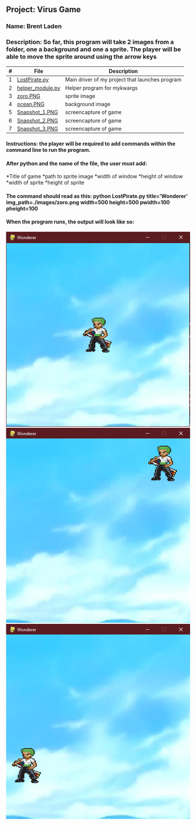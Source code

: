 ## Project: Virus Game
### Name: Brent Laden
### Description: So far, this program will take 2 images from a folder, one a background and one a sprite. The player will be able to move the sprite around using the arrow keys
|   #   | File            | Description                                        |
| :---: | ----------------------- | -------------------------------------------------- |
|   1   | [LostPirate.py](https://github.com/sora1441/4443-5373-2D-Pygame-Laden/blob/master/Assignments/A05/A05.1/LostPirate.py)| Main driver of my project that launches program|
|   2   | [helper_module.py](https://github.com/sora1441/4443-5373-2D-Pygame-Laden/blob/master/Assignments/A05/A05.1/helper_module.py)  | Helper program for mykwargs  |
|   3   | [zoro.PNG](https://github.com/sora1441/4443-5373-2D-Pygame-Laden/blob/master/Assignments/A05/A05.1/images/zoro.png) | sprite image|
|  4  | [ocean.PNG](https://github.com/sora1441/4443-5373-2D-Pygame-Laden/blob/master/Assignments/A05/A05.1/images/ocean.png) | background image|
|   5  | [Snapshot_1.PNG](https://github.com/sora1441/4443-5373-2D-Pygame-Laden/blob/master/Assignments/A05/A05.1/images/Snapshot_1.PNG) | screencapture of game |
|   6  | [Snapshot_2.PNG](https://github.com/sora1441/4443-5373-2D-Pygame-Laden/blob/master/Assignments/A05/A05.1/images/Snapshot_2.png) | screencapture of game |
|   7   | [Snapshot_3.PNG](https://github.com/sora1441/4443-5373-2D-Pygame-Laden/blob/master/Assignments/A05/A05.1/images/Snapshot_3.png) | screencapture of game |
#### Instructions: the player will be required to add commands within the command line to run the program.
#### After python and the name of the file, the user must add:
  *Title of game
  *path to sprite image
  *width of window
  *height of window
  *width of sprite
  *height of sprite
#### The command should read as this: python LostPirate.py title='Wonderer' img_path=./images/zoro.png width=500 height=500 pwidth=100 pheight=100
#### When the program runs, the output will look like so:
![screenshot 1](https://github.com/sora1441/4443-5373-2D-Pygame-Laden/blob/master/Assignments/A05/A05.1/images/Snapshot_1.PNG)
![screenshot 2](https://github.com/sora1441/4443-5373-2D-Pygame-Laden/blob/master/Assignments/A05/A05.1/images/Snapshot_2.png)
![screenshot 3](https://github.com/sora1441/4443-5373-2D-Pygame-Laden/blob/master/Assignments/A05/A05.1/images/Snapshot_3.png)
